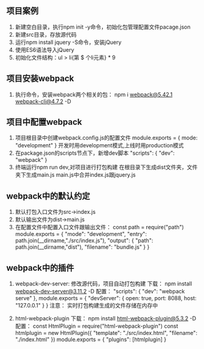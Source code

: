 ## 项目案例
1. 新建空白目录，执行npm init -y命令，初始化包管理配置文件pacage.json
2. 新建src目录，存放源代码
3. 运行npm install jquery -S命令，安装jQuery
4. 使用ES6语法导入jQuery
5. 初始化文件结构：ul > li{第 $ 个li元素} * 9

## 项目安装webpack
1. 执行命令，安装webpack两个相关的包：
   npm i webpack@5.42.1 webpack-cli@4.7.2 -D

## 项目中配置webpack
1. 项目根目录中创建webpack.config.js的配置文件
   module.exports = {
       mode: "development"
   }
   开发时用development模式,上线时用production模式
2. 在package.json的scripts节点下，新增dev脚本
   "scripts": {
       "dev": "webpack"
    }
3. 终端运行npm run dev,对项目进行打包构建
   在根目录下生成dist文件夹，文件夹下生成main.js
   main.js中合并index.js跟jquery.js

## webpack中的默认约定
1. 默认打包入口文件为src->index.js
2. 默认输出文件为dist->main.js
3. 在配置文件中配置入口文件跟输出文件：
const path = require("path")
module.exports = {
    "mode": "development",
    "entry": path.join(__dirname,"./src/index.js"),
    "output": {
        "path": path.join(__dirname,"dist"),
        "filename": "bundle.js"
    }
}

## webpack中的插件
1. webpack-dev-server: 修改源代码，项目自动打包构建
下载：
npm install webpack-dev-server@3.11.2 -D
配置：
"scripts": {
    "dev": "webpack serve"
},
module.exports = {
    "devServer": {
        open: true,
        port: 8088,
        host: "127.0.0.1"
    }
}
注意：
实时打包构建生成的文件存储在内存中

2. html-webpack-plugin
下载：
npm install html-webpack-plugin@5.3.2 -D
配置：
const HtmlPlugin = require("html-webpack-plugin")
const htmlplugin = new HtmlPlugin({
        "template": "./src/index.html",
        "filename": "./index.html"
    })
module.exports = {
    "plugins": [htmlplugin]
}